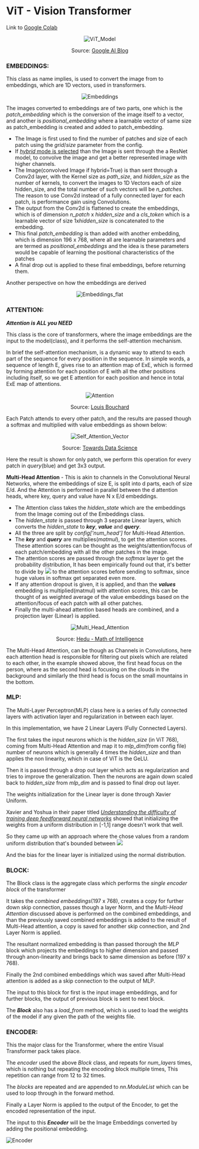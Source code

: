 ViT - Vision Transformer
========================

Link to [Google Colab](https://colab.research.google.com/drive/1JTbRmbiDaHVhC6rQhjSTAH9T-FZGgCJi?usp=sharing)

<p align="center">
  <img src="../asset/gif/ViT_model.gif" alt="ViT_Model">
</p>

<p align="center">Source:
 <a href="https://ai.googleblog.com/2020/12/transformers-for-image-recognition-at.html" target="_blank">Google AI Blog</a>
</p>

### EMBEDDINGS:

This class as name implies, is used to convert the image from to embeddings, which are 1D vectors, used in transformers. 

<p align="center">
  <img src="../asset/images/embeddings.png" alt="Embeddings">
</p>

The images converted to embeddings are of two parts, one which is the *patch_embedding* which is the conversion of the image itself to a vector, and another is *positional_embedding* where a learnable vector of same size as patch_embedding is created and added to patch_embedding.

* The Image is first used to find the number of patches and size of each patch using the *grid*/*size* parameter from the config.
* If <u>*hybrid* mode is selected</u> than the Image is sent through the a ResNet model, to convolve the image and get a better represented image with higher channels.
* The Image(convolved Image if hybrid=True) is than sent through a Conv2d layer, with the Kernel size as *path_size*, and *hidden_size* as the number of kernels, to convert the images to 1D Vectors each of size hidden_size, and the total number of such vectors will be *n_patches*. The reason to use Conv2d instead of a fully connected layer for each patch, is performance gain using Convolutions.
* The output from the Conv2d is flattened to create the embeddings, which is of dimension *n_patch* x *hidden_size*  and a *cls_token* which is a learnable vector of size 1x*hidden_size* is concatenated to the embedding.
* This final *patch_embedding* is than added with another embedding, which is dimension 196 x 768, where all are learnable parameters and are termed as *positional_embeddings* and the idea is these parameters would be capable of learning the positional characteristics of the patches
* A final drop out is applied to these final embeddings, before returning them.

Another perspective on how the embeddings are derived

<p align="center">
  <img src="../asset/images/embeddings_flat.png" alt="Embeddings_flat">
</p>

### ATTENTION:

***Attention is ALL you NEED***

This class is the core of transformers, where the image embeddings are the input to the model(class), and it performs the self-attention mechanism.

In brief the self-attention mechanism, is a dynamic way to attend to each part of the sequence for every position in the sequence. In simple words, a sequence of length E, gives rise to an attention map of ExE, which is formed by forming attention for each position of E with all the other positions including itself, so we get E attention for each position and hence in total ExE map of attentions.

<p align="center">
  <img src="../asset/gif/self_attention.gif" alt="Attention">
</p>

<p align="center">Source: 
 <a href="https://www.louisbouchard.ai/will-transformers-replace-cnns-for-vision/" target="_blank">Louis Bouchard</a>
</p>

Each Patch attends to every other patch, and the results are passed though a softmax and multiplied with value embeddings as shown below:

<p align="center">
  <img src="../asset/images/self_attention_vector.png" alt="Self_Attention_Vector">
</p>

<p align="center">Source: 
 <a href="https://towardsdatascience.com/self-attention-in-computer-vision-2782727021f6" target="_blank">Towards Data Science</a>
</p>

Here the result is shown for only patch, we perform this operation for every patch in *query*(blue) and get 3x3 output.

**Multi-Head Attention** -  This is akin to channels in the Convolutional Neural Networks, where the embeddings of size E, is split into d parts, each of size E/d. And the Attention is performed in parallel between the d attention heads, where key, query and value have N x E/d embeddings.

*  The Attention class takes the *hidden_state* which are the embeddings from the Image coming out of the Embeddings class.
* The *hidden_state* is passed through 3 separate Linear layers, which converts the *hidden_state* to ***key***, ***value*** and ***query***. 
* All the three are split by *config['num_head']* for Multi-Head Attention.
* The ***key*** and ***query*** are multiplies(*matmul*), to get the attention scores. These attention scores can be thought as the weights/attention/focus of each patch/embedding with all the other patches in the image.
* The attention scores are passed through the *softmax* layer to get the probability distribution, It has been empirically found out that, it's better to divide by <img src="https://render.githubusercontent.com/render/math?math=\sqrt{d}"> to the attention scores before sending to softmax, since huge values in softmax get separated even more.
* If any attention dropout is given, it is applied, and than the ***values*** embedding is multiplied(matmul) with attention scores, this can be thought of as weighted average of the value embeddings based on the attention/focus of each patch with all other patches.
* Finally the multi-ahead attention based heads are combined, and a projection layer (Linear) is applied.

<p align="center">
  <img src="../asset/images/multi_head.png" alt="Multi_Head_Attention">
</p>

<p align="center">Source: 
 <a href="https://youtu.be/mMa2PmYJlCo?t=815" target="_blank">Hedu - Math of Intelligence</a>
</p>

The Multi-Head Attention, can be though as Channels in Convolutions, here each attention head is responsible for filtering out pixels which are related to each other, in the example showed above, the first head focus on the person, where as the second head is focusing on the clouds in the background and similarly the third head is focus on the small mountains in the bottom.

### MLP:

The Multi-Layer Perceptron(MLP) class here is a series of fully connected layers with activation layer and regularization in between each layer.

In this implementation, we have 2 Linear Layers (Fully Connected Layers). 

The first takes the input neurons which is the *hidden_size* (in ViT 768), coming from Multi-Head Attention and map it to *mlp_dim*(from config file) number of neurons which is generally 4 times the *hidden_size* and than applies the non linearity, which in case of ViT is the GeLU.

Then it is passed through a drop out layer which acts as regularization and tries to improve the generalization. Then the neurons are again down scaled back to *hidden_size* from *mlp_dim* and is passed to final drop out layer.

The weights initialization for the Linear layer is done through Xavier Uniform.

Xavier and Yoshua in their paper titled [*Understanding the difficulty of training deep feedforward neural networks*](http://proceedings.mlr.press/v9/glorot10a/glorot10a.pdf) showed that initializing the weights from a uniform distribution in [-1,1] range doesn't work that well.

So they came up with an approach where the chose values from a random uniform distribution that's bounded between <img src="https://render.githubusercontent.com/render/math?math=\pm \frac{\sqrt(6)}{\sqrt{(n_i + n_{i+1})}}"> 

And the bias for the linear layer is initialized using the normal distribution.

### BLOCK:

The Block class is the aggregate class which performs the *single encoder block* of the transformer

It takes the *combined embeddings*(197 x 768), creates a copy for further down skip connection, passes though a layer Norm, and the *Multi-Head Attention* discussed above is performed on the combined embeddings, and than the previously saved combined embeddings is added to the result of Multi-Head attention, a copy is saved for another skip connection, and 2nd Layer Norm is applied.

The resultant normalized embedding is than passed thorough the *MLP* block which projects the embeddings to higher dimension and passed through anon-linearity and brings back to same dimension as before (197 x 768).

Finally the 2nd combined embeddings which was saved after Multi-Head attention is added as a skip connection to the output of MLP.

The input to this block for first is the input image embeddings, and for further blocks, the output of previous block is sent to next block.

The ***Block***  also has a *load_from* method, which is used to load the weights of the model if any given the path of the weights file.

### ENCODER:

This the major class for the Transformer, where the entire Visual Transformer pack takes place.

The *encoder* used the above *Block* class, and repeats for *num_layers* times, which is nothing but repeating the encoding block multiple times, This repetition can range from 12 to 32 times.

The *blocks* are repeated and are appended to *nn.ModuleList* which can be used to loop through in the forward method.

Finally a Layer Norm is applied to the output of the Encoder, to get the encoded representation of the input.

The input to this ***Encoder*** will be the Image Embeddings converted by adding the positional embedding.

![Encoder](../asset/images/encoder.png)
